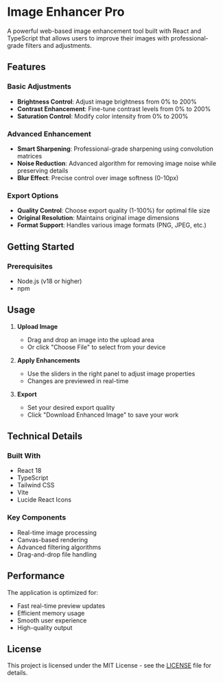 # Image Enhancer Pro

A powerful web-based image enhancement tool built with React and TypeScript that allows users to improve their images with professional-grade filters and adjustments.

## Features

### Basic Adjustments
- **Brightness Control**: Adjust image brightness from 0% to 200%
- **Contrast Enhancement**: Fine-tune contrast levels from 0% to 200%
- **Saturation Control**: Modify color intensity from 0% to 200%

### Advanced Enhancement
- **Smart Sharpening**: Professional-grade sharpening using convolution matrices
- **Noise Reduction**: Advanced algorithm for removing image noise while preserving details
- **Blur Effect**: Precise control over image softness (0-10px)

### Export Options
- **Quality Control**: Choose export quality (1-100%) for optimal file size
- **Original Resolution**: Maintains original image dimensions
- **Format Support**: Handles various image formats (PNG, JPEG, etc.)

## Getting Started

### Prerequisites
- Node.js (v18 or higher)
- npm

## Usage

1. **Upload Image**
   - Drag and drop an image into the upload area
   - Or click "Choose File" to select from your device

2. **Apply Enhancements**
   - Use the sliders in the right panel to adjust image properties
   - Changes are previewed in real-time

3. **Export**
   - Set your desired export quality
   - Click "Download Enhanced Image" to save your work

## Technical Details

### Built With
- React 18
- TypeScript
- Tailwind CSS
- Vite
- Lucide React Icons

### Key Components
- Real-time image processing
- Canvas-based rendering
- Advanced filtering algorithms
- Drag-and-drop file handling

## Performance

The application is optimized for:
- Fast real-time preview updates
- Efficient memory usage
- Smooth user experience
- High-quality output

## License

This project is licensed under the MIT License - see the [LICENSE](LICENSE) file for details.
